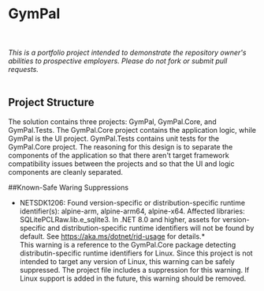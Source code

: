 # GymPal<br><br>
*This is a portfolio project intended to demonstrate the repository owner's abilities to prospective employers. Please do not fork or submit pull requests.*<br><br>
## Project Structure<br>
The solution contains three projects: GymPal, GymPal.Core, and GymPal.Tests. The GymPal.Core project contains the application logic, while GymPal is the UI project. GymPal.Tests contains unit tests for the GymPal.Core project. The reasoning for this design is to separate the components of the application so that there aren't target framework compatibility issues between the projects and so that the UI and logic components are cleanly separated.<br>

##Known-Safe Waring Suppressions
* NETSDK1206: Found version-specific or distribution-specific runtime identifier(s): alpine-arm, alpine-arm64, alpine-x64. Affected libraries: SQLitePCLRaw.lib.e_sqlite3. In .NET 8.0 and higher, assets for version-specific and distribution-specific runtime identifiers will not be found by default. See https://aka.ms/dotnet/rid-usage for details.*<br>
This warning is a reference to the GymPal.Core package detecting distributin-specific runtime identifiers for Linux. Since this project is not intended to target any version of Linux, this warning can be safely suppressed. The project file includes a suppression for this warning. If Linux support is added in the future, this warning should be removed.
